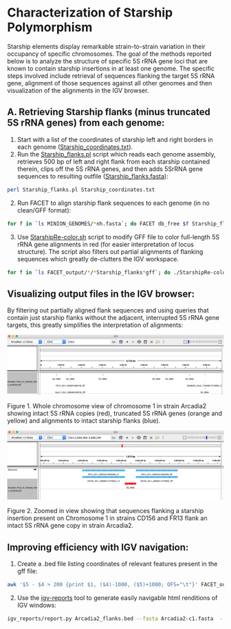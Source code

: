 # Characterization of Starship Polymorphism
Starship elements display remarkable strain-to-strain variation in their occupancy of specific chromosomes. The goal of the methods reported below is to analyze the structure of specific 5S rRNA gene loci that are known to contain starship insertions in at least one genome. The specific steps involved include retrieval of sequences flanking the target 5S rRNA gene, alignment of those sequences against all other genomes and then visualization of the alignments in the IGV browser.

## A. Retrieving Starship flanks (minus truncated 5S rRNA genes) from each genome:

1. Start with a list of the coordinates of starship left and right borders in each genome ([Starship_coordinates.txt](/data/Starship_coordinates.txt)).
2. Run the [Starship_flanks.pl](/scripts/Starship_flanks.pl) script which reads each genome assembly, retrieves 500 bp of left and right flank from each starship contained therein, clips off the 5S rRNA genes, and then adds 5SrRNA gene sequences to resulting outfile ([Starship_flanks.fasta](/data/Starship_flanks.fasta)):
```bash
perl Starship_flanks.pl Starship_coordinates.txt
```
2. Run FACET to align starship flank sequences to each genome (in no clean/GFF format):
```bash
for f in `ls MINION_GENOMES/*nh.fasta`; do FACET db_free $f Starship_flanks.fasta -nc -g; done
```
3. Use [StarshipRe-color.sh](/scripts/StarshipRe-color.sh) script to modify GFF file to color full-length 5S rRNA gene alignments in red (for easier interpretation of locus structure). The script also filters out partial alignments of flanking sequences which greatly de-clutters the IGV workspace.
```bash
for f in `ls FACET_output/*/*Starship_flanks*gff`; do ./StarshipRe-color.sh $f; rm $f; done
```
## Visualizing output files in the IGV browser:
By filtering out partially aligned flank sequences and using queries that contain just starship flanks without the adjacent, interrupted 5S rRNA gene targets, this greatly simplifies the interpretation of alignments:

![WholeChromosomeView.png](/data/WholeChromosomeView.png)

Figure 1. Whole chromosome view of chromosome 1 in strain Arcadia2 showing intact 5S rRNA copies (red), truncated 5S rRNA genes (orange and yellow) and alignments to intact starship flanks (blue).


![Intact5SrRNA.png](/data/Intact5SrRNA.png)

Figure 2. Zoomed in view showing that sequences flanking a starship insertion present on Chromosome 1 in strains CD156 and FR13 flank an intact 5S rRNA gene copy in strain Arcadia2.

## Improving efficiency with IGV navigation:
1. Create a .bed file listing coordinates of relevant features present in the gff file:
```bash
awk '$5 - $4 > 200 {print $1, ($4)-1000, ($5)+1000; OFS="\t"}' FACET_output/Arcadia2-c1/Arcadia2-c1_Starship_flanks_recolored_noclean.gff > Arcadia_flanks.bed
```
2. Use the [igv-reports](https://github.com/igvteam/igv-reports) tool to generate easily navigable html renditions of IGV windows:
```bash
igv_reports/report.py Arcadia2_flanks.bed --fasta Arcadia2-c1.fasta  --flanking 1000 --tracks FACET_output/Arcadia2-c1/Arcadia2-c1_Starship_flanks_recolored_noclean.gff --output Arcadia_reports2.html
```
 
